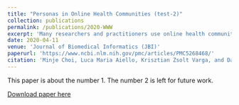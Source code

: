 ```yaml
---
title: "Personas in Online Health Communities (test-2)"
collection: publications
permalink: /publications/2020-WWW
excerpt: 'Many researchers and practitioners use online health communities (OHCs) to influence health behavior and provide patients with social support. One of the biggest challenges in this approach, however, is the rate of attrition. OHCs face similar problems as other social media platforms where user migration happens unless tailored content and appropriate socialization is supported. To provide tailored support for each OHC user , we developed personas in OHCs illustrating user s’ needs and requirements in OHC use. To develop OHC personas, we first interviewed 16 OHC users and administrators to qualitatively understand varying user needs in OHC. Based on their responses, we developed an online survey to systematically investigate OHC personas. We received 184 survey responses from OHC users, which informed their values and their OHC use patterns. We performed open coding analysis with the interview data and cluster analysis with the survey data and consolidated the analyses of the two datasets. Four personas emerged—Caretakers, Opportunists, Scientists, and Adventurers. The results inform users’ interaction behavior and attitude patterns with OHCs. We discuss implications for how these personas inform OHCs in delivering personalized informational and emotional support.'
date: 2020-04-11
venue: 'Journal of Biomedical Informatics (JBI)'
paperurl: 'https://www.ncbi.nlm.nih.gov/pmc/articles/PMC5268468/'
citation: 'Minje Choi, Luca Maria Aiello, Krisztian Zsolt Varga, and Daniele Quercia. 2020. Ten Social Dimensions of Conversations and Relationships. In Proceedings of The Web Conference 2020 (WWW '20). Association for Computing Machinery, New York, NY, USA, 1514–1525. DOI:https://doi.org/10.1145/3366423.3380224'
---
```


This paper is about the number 1. The number 2 is left for future work.

[Download paper here](https://www.ncbi.nlm.nih.gov/pmc/articles/PMC5268468/)
